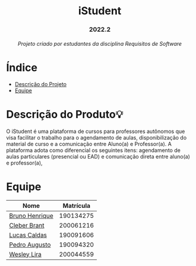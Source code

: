 <h1 align="center">iStudent</h1>

<h3 align="center">2022.2</h3>

<h6 align="center">Projeto criado por estudantes da disciplina Requisitos de Software</h6>

# Índice

- [Descrição do Projeto](#descrição-do-produto💡)
- [Equipe](#equipe)

# Descrição do Produto💡

<p>
    O iStudent é uma plataforma de cursos para professores autônomos que visa facilitar o trabalho para o agendamento de aulas, disponibilização do material de curso e a comunicação entre Aluno(a) e Professor(a). A plataforma adota como diferencial os seguintes itens: agendamento de aulas particulares (presencial ou EAD) e comunicação direta entre aluno(a) e professor(a),
</p>

# Equipe

| Nome                                                 | Matrícula |
| ---------------------------------------------------- | --------- |
| [Bruno Henrique](https://github.com/BrunoHenrique00) | 190134275 |
| [Cleber Brant](https://github.com/Cleberbrant)       | 200061216 |
| [Lucas Caldas](https://github.com/lucascaldasb)      | 190091606 |
| [Pedro Augusto](https://github.com/PedroSiq)         | 190094320 |
| [Wesley Lira](https://github.com/Weslin-0101)        | 200044559 |
